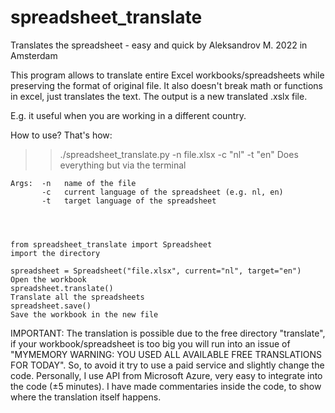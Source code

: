 # spreadsheet_translate


   Translates the spreadsheet - easy and quick
   by Aleksandrov M. 2022 in Amsterdam


   This program allows to translate entire Excel workbooks/spreadsheets while preserving the format of original file. 
   It also doesn't break math or functions in excel, just translates the text. The output is a new translated .xslx file.
    
    
   E.g. it useful when you are working in a different country.
    
   How to use? That's how:




   >> ./spreadsheet_translate.py -n file.xlsx -c "nl" -t "en"               Does everything but via the terminal

    Args:  -n   name of the file
           -c   current language of the spreadsheet (e.g. nl, en)
           -t   target language of the spreadsheet




    from spreadsheet_translate import Spreadsheet                            import the directory

    spreadsheet = Spreadsheet("file.xlsx", current="nl", target="en")        Open the workbook
    spreadsheet.translate()                                                  Translate all the spreadsheets
    spreadsheet.save()                                                       Save the workbook in the new file



   IMPORTANT: The translation is possible due to the free directory "translate",
   if your workbook/spreadsheet is too big you will run into an issue of
   "MYMEMORY WARNING: YOU USED ALL AVAILABLE FREE TRANSLATIONS FOR TODAY". So, to avoid it
   try to use a paid service and slightly change the code. Personally, I use API from Microsoft Azure,
   very easy to integrate into the code (±5 minutes). I have made commentaries inside the code,
   to show where the translation itself happens.
